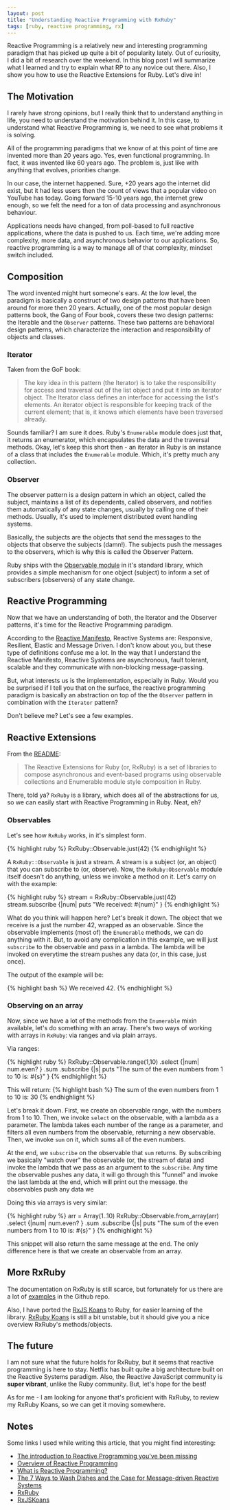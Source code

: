 ```yaml
---
layout: post
title: "Understanding Reactive Programming with RxRuby"
tags: [ruby, reactive programming, rx]
---
```


Reactive Programming is a relatively new and interesting programming paradigm
that has picked up quite a bit of popularity lately. Out of curiosity, I did a
bit of research over the weekend. In this blog post I will summarize what I
learned and try to explain what RP to any novice out there. Also, I show you how
to use the Reactive Extensions for Ruby. Let's dive in!

## The Motivation

I rarely have strong opinions, but I really think that to understand anything in
life, you need to understand the motivation behind it. In this case, to
understand what Reactive Programming is, we need to see what problems it is
solving.

All of the programming paradigms that we know of at this point of time are
invented more than 20 years ago. Yes, even functional programming. In fact, it
was invented like 60 years ago. The problem is, just like with anything that
evolves, priorities change.

In our case, the internet happened. Sure, +20 years ago the internet did exist,
but it had less users then the count of views that a popular video on YouTube
has today. Going forward 15-10 years ago, the internet grew enough, so we felt
the need for a ton of data processing and asynchronous behaviour.

Applications needs have changed, from poll-based to full reactive applications,
where the data is pushed to us. Each time, we're adding more complexity, more data,
and asynchronous behavior to our applications. So, reactive programming is a
way to manage all of that complexity, mindset switch included.

## Composition

The word invented might hurt someone's ears. At the low level, the paradigm is
basically a construct of two design patterns that have been around for more then
20 years. Actually, one of the most popular design patterns book, the Gang of
Four book, covers these two design patterns: the Iterable and the `Observer`
patterns. These two patterns are behavioral design patterns, which characterize
the interaction and responsibility of objects and classes.

### Iterator

Taken from the GoF book:

> The key idea in this pattern (the Iterator) is to take the responsibility for
> access and traversal out of the list object and put it into an iterator object.
> The Iterator class defines an interface for accessing the list's elements. An
> iterator object is responsible for keeping track of the current element; that
> is, it knows which elements have been traversed already.

Sounds familiar? I am sure it does. Ruby's `Enumerable` module does just that,
it returns an enumerator, which encapsulates the data and the traversal methods.
Okay, let's keep this short then - an iterator in Ruby is an instance of a class
that includes the `Enumerable` module. Which, it's pretty much any collection.

### Observer

The observer pattern is a design pattern in which an object, called
the subject, maintains a list of its dependents, called observers, and notifies
them automatically of any state changes, usually by calling one of their
methods. Usually, it's used to implement distributed event handling systems.

Basically, the subjects are the objects that send the messages to the objects
that observe the subjects (damn!). The subjects push the messages to the
observers, which is why this is called the Observer Pattern.

Ruby ships with the
[Observable module](http://ruby-doc.org/stdlib-2.3.0/libdoc/observer/rdoc/Observable.html)
in it's standard library, which provides a simple mechanism for one object
(subject) to inform a set of subscribers (observers) of any state change.

## Reactive Programming

Now that we have an understanding of both, the Iterator and the Observer
patterns, it's time for the Reactive Programming paradigm.

According to the [Reactive Manifesto](http://www.reactivemanifesto.org/),
Reactive Systems are: Responsive, Resilient, Elastic and Message Driven. I don't
know about you, but these type of definitions confuse me a lot. In the way that
I understand the Reactive Manifesto, Reactive Systems are asynchronous, fault
tolerant, scalable and they communicate with non-blocking message-passing.

But, what interests us is the implementation, especially in Ruby. Would you be
surprised if I tell you that on the surface, the reactive programming paradigm
is basically an abstraction on top of the the `Observer` pattern in combination
with the `Iterator` pattern?

Don't believe me? Let's see a few examples.

## Reactive Extensions

From the [README](https://github.com/ReactiveX/RxRuby/blob/master/readme.md):

> The Reactive Extensions for Ruby (or, RxRuby) is a set of libraries to compose
> asynchronous and event-based programs using observable collections and
> Enumerable module style composition in Ruby.

There, told ya? `RxRuby` is a library, which does all of the abstractions for us,
so we can easily start with Reactive Programming in Ruby. Neat, eh?

### Observables

Let's see how `RxRuby` works, in it's simplest form.

{% highlight ruby %}
RxRuby::Observable.just(42)
{% endhighlight %}

A `RxRuby::Observable` is just a stream. A stream is a subject (or, an object)
that you can subscribe to (or, observe). Now, the `RxRuby:Observable` module
itself doesn't do anything, unless we invoke a method on it. Let's carry on
with the example:

{% highlight ruby %}
stream = RxRuby::Observable.just(42)
stream.subscribe {|num| puts "We received: #{num}" }
{% endhighlight %}

What do you think will happen here? Let's break it down. The object that we
receive is a just the number 42, wrapped as an observable. Since the observable
implements (most of) the `Enumerable` methods, we can do anything with it. But,
to avoid any complication in this example, we will just `subscribe` to the
observable and pass in a lambda. The lambda will be invoked on everytime the
stream pushes any data (or, in this case, just once).

The output of the example will be:

{% highlight bash %}
We received 42.
{% endhighlight %}

### Observing on an array

Now, since we have a lot of the methods from the `Enumerable` mixin available,
let's do something with an array. There's two ways of working with arrays in
`RxRuby`: via ranges and via plain arrays.

Via ranges:

{% highlight ruby %}
RxRuby::Observable.range(1,10)
  .select {|num| num.even? }
  .sum
  .subscribe {|s| puts "The sum of the even numbers from 1 to 10 is: #{s}" }
{% endhighlight %}

This will return:
{% highlight bash %}
The sum of the even numbers from 1 to 10 is: 30
{% endhighlight %}

Let's break it down. First, we create an observable range, with the numbers from
1 to 10. Then, we invoke `select` on the observable, with a lambda as a parameter.
The lambda takes each number of the range as a parameter, and filters all even
numbers from the observable, returning a new observable. Then, we invoke `sum`
on it, which sums all of the even numbers.

At the end, we `subscribe` on the observable that `sum` returns. By subscribing
we basically "watch over" the observable (or, the stream of data) and invoke the
lambda that we pass as an argument to the `subscribe`. Any time the observable
pushes any data, it will go through this "funnel" and invoke the last lambda at
the end, which will print out the message.  the observables push any data we

Doing this via arrays is very similar:

{% highlight ruby %}
arr = Array(1..10)
RxRuby::Observable.from_array(arr)
  .select {|num| num.even? }
  .sum
  .subscribe {|s| puts "The sum of the even numbers from 1 to 10 is: #{s}" }
{% endhighlight %}

This snippet will also return the same message at the end. The only difference
here is that we create an observable from an array.

## More RxRuby

The documentation on RxRuby is still scarce, but fortunately for us there are
a lot of [examples](https://github.com/ReactiveX/RxRuby/tree/master/examples) in
the Github repo.

Also, I have ported the
[RxJS Koans](https://github.com/Reactive-Extensions/RxJSKoans) to Ruby, for
easier learning of the library.
[RxRuby Koans](https://github.com/fteem/rxrubykoans) is still a bit unstable,
but it should give you a nice overview RxRuby's methods/objects.

## The future

I am not sure what the future holds for RxRuby, but it seems that reactive
programming is here to stay. Netflix has built quite a big architecture built
on the Reactive Systems paradigm. Also, the Reactive JavaScript community is
**super vibrant**, unlike the Ruby community. But, let's hope for the best!

As for me - I am looking for anyone that's proficient with RxRuby, to review
my RxRuby Koans, so we can get it moving somewhere.

## Notes

Some links I used while writing this article, that you might find interesting:

- [The introduction to Reactive Programming you've been missing](https://gist.github.com/staltz/868e7e9bc2a7b8c1f754)
- [Overview of Reactive Programming](https://hackhands.com/overview-of-reactive-programming/)
- [What is Reactive Programming?](https://medium.com/reactive-programming/what-is-reactive-programming-bc9fa7f4a7fc)
- [The 7 Ways to Wash Dishes and the Case for Message-driven Reactive Systems](https://www.typesafe.com/blog/7-ways-washing-dishes-and-message-driven-reactive-systems)
- [RxRuby](https://github.com/ReactiveX/RxRuby)
- [RxJSKoans](https://github.com/Reactive-Extensions/RxJSKoans)

